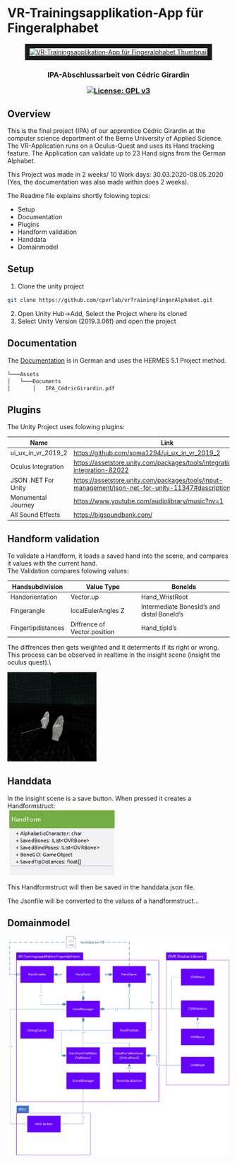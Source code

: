 
# VR-Trainingsapplikation-App für Fingeralphabet
<p align="center">
<a href="http://www.youtube.com/watch?feature=player_embedded&v=Ahs1l0INA-w" target="_blank"><img src="http://img.youtube.com/vi/Ahs1l0INA-w/0.jpg" 
alt="VR-Trainingsapplikation-App für Fingeralphabet Thumbnail" width="480" height="360" border="10" /></a>
    
</p>
<h3 align="center">
IPA-Abschlussarbeit von Cédric Girardin

[![License: GPL v3](https://img.shields.io/badge/License-GPLv3-blue.svg)](https://www.gnu.org/licenses/gpl-3.0)

</h3>


## Overview
This is the final project (IPA) of our apprentice Cédric Girardin at the computer science department of the Berne University of Applied Science.\
The VR-Application runs on a Oculus-Quest and uses its Hand tracking feature. The Application can validate up to 23 Hand signs from the German Alphabet.

This Project was made in 2 weeks/ 10 Work days: 30.03.2020-08.05.2020 (Yes, the documentation was also made within does 2 weeks).

The Readme file explains shortly folowing topics:
* Setup
* Documentation
* Plugins
* Handform validation
* Handdata
* Domainmodel



## Setup
1. Clone the unity project
```sh
git clone https://github.com/cpvrlab/vrTrainingFingerAlphabet.git
```
2. Open Unity Hub->Add, Select the Project where its cloned
3. Select Unity Version (2019.3.06f) and open the project

## Documentation

The [Documentation](https://github.com/cpvrlab/vrTrainingFingerAlphabet/blob/master/Assets/Documents/IPA_C%C3%A9dricGirardin.pdf) is in German and uses the HERMES 5.1 Project method.

```
└───Assets
│   └───Documents
│       │   IPA_CédricGirardin.pdf
```


## Plugins
The Unity Project uses folowing plugins:

| Name | Link |
| ------ | ------ |
| ui_ux_in_vr_2019_2 | https://github.com/soma1294/ui_ux_in_vr_2019_2 |
| Oculus Integration | https://assetstore.unity.com/packages/tools/integration/oculus-integration-82022 |
| JSON .NET For Unity | https://assetstore.unity.com/packages/tools/input-management/json-net-for-unity-11347#description |
| Monumental Journey | https://www.youtube.com/audiolibrary/music?nv=1 |
| All Sound Effects | https://bigsoundbank.com/ |


## Handform validation
To validate a Handform, it loads a saved hand into the scene, and compares it values with the current hand.\
The Validation compares folowing values:

| Handsubdivision | Value Type | BoneIds |
| ------ | ------ | ------ |
| Handorientation | Vector.up | Hand_WristRoot |
| Fingerangle | localEulerAngles Z | Intermediate BonesId’s and distal BoneId’s |
| Fingertipdistances | Diffrence of Vector.position | Hand_tipId’s |

The diffrences then gets weighted and it determents if its right or wrong.
This process can be  observed in realtime in the insight scene (insight the oculus quest).\

<img src="https://github.com/cpvrlab/vrTrainingFingerAlphabet/blob/master/Assets/Documents/DocumentImages/Screenshots/OculusScreenshots/ValidationWithoutWeights.jpg" width="40%">


## Handdata
In the insight scene is a save button.
When pressed it creates a Handformstruct:\
![structimage](https://github.com/cpvrlab/vrTrainingFingerAlphabet/blob/master/Assets/Documents/DocumentImages/HandformStruct.png)

This Handformstruct will then be saved in the handdata.json file.


The Jsonfile will be converted to the values of a handformstruct...

## Domainmodel
![structimage](https://github.com/cpvrlab/vrTrainingFingerAlphabet/blob/master/Assets/Documents/DocumentImages/KlassendiagrammRealisierung2.png)

